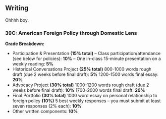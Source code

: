 ## Writing

Ohhhh boy.

### 39C: American Foreign Policy through Domestic Lens

**Grade Breakdown:**

- Participation & Presentation **(15% total)**
– Class participation/attendance (see below for policies): **10%**
– One in-class 15-minute presentation on a weekly reading: **5%**
- Historical Conversations Project **(25% total)**
800-1000 words rough draft (due 2 weeks before final draft): **5%**
1200-1500 words final essay: **20%**
- Advocacy Project **(30% total)**
1000-1200 words rough draft (due 2 weeks before final draft): **10%**
1700-2000 words final draft: **20%**
- Final Portfolio **(30% total)**
1000 word essay on personal relationship to foreign policy **(10%)**
5 best weekly responses – you must submit at least seven responses (2% each): **10%**
- Other written components: **10%**